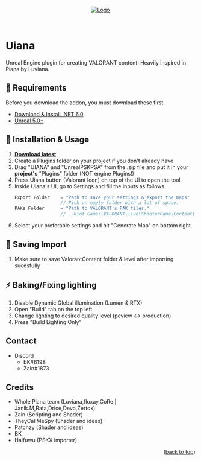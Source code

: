<div id="top"></div>

<br />
<div align="center">
  <a href="https://github.com/djhaled/Uiana-MapImporter">
    <img src="HighresScreenshot00019.png" alt="Logo">
  </a>


  <p align="center">
    <br />
  </p>
</div>

# **Uiana**
Unreal Engine plugin for creating VALORANT content. Heavily inspired in Piana by Luviana.


## 📒 Requirements

Before you download the addon, you must download these first.

* [Download & Install .NET 6.0](https://dotnet.microsoft.com/en-us/download/dotnet/thank-you/runtime-6.0.5-windows-x64-installer)
* [Unreal 5.0+](https://www.unrealengine.com/en-US/download) 


## 🔧 Installation & Usage
1. **[Download latest](https://github.com/djhaled/Uiana-MapImporter/releases/download/publish/Uiana-1.03.zip)**
2. Create a Plugins folder on your project if you don't already have
3. Drag "UIANA" and "UnrealPSKPSA" from the .zip file and put it in your **project's** "Plugins" folder (NOT engine Plugins!)
4. Press Uiana button (Valorant Icon) on top of the UI to open the tool
5. Inside Uiana's UI, go to Settings and fill the inputs as follows.
   ```js
   Export Folder    = "Path to save your settings & export the maps"
                    // Pick an empty folder with a lot of space.
   PAKs Folder      = "Path to VALORANT's PAK files."
                    // ..Riot Games\VALORANT\live\ShooterGame\Content\Paks\
   ```
6. Select your preferable settings and hit "Generate Map" on bottom right.

## 💾 Saving Import
1. Make sure to save ValorantContent folder & level after importing sucesfully

## ⚡ Baking/Fixing lighting
1. Disable Dynamic Global illumination (Lumen & RTX)
2. Open "Build" tab on the top left
3. Change lighting to desired quality level (peview <-> production)
4. Press "Build Lighting Only"





## Contact 
* Discord
  - bK#6198
  - Zain#1873


## Credits
- Whole Piana team (Luviana,floxay,CoRe | Janik.M,Rata,Drice,Devo,Zertox)
- Zain (Scripting and Shader)
- TheyCallMeSpy (Shader and ideas)
- Patchzy (Shader and ideas)
- BK
- Halfuwu (PSKX importer)


<p align="right">(<a href="#top">back to top</a>)</p>


